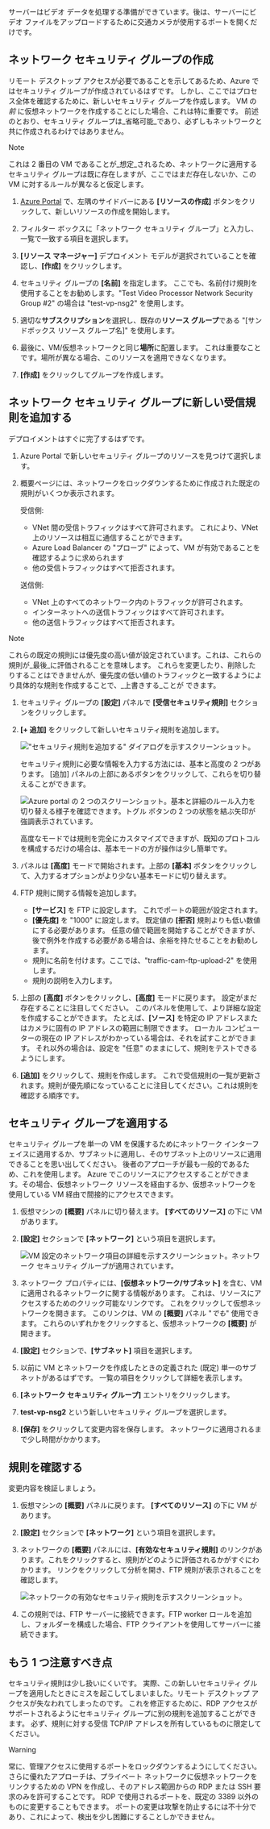 サーバーはビデオ データを処理する準備ができています。後は、サーバーにビデオ ファイルをアップロードするために交通カメラが使用するポートを開くだけです。

## <a name="create-a-network-security-group"></a>ネットワーク セキュリティ グループの作成

リモート デスクトップ アクセスが必要であることを示してあるため、Azure ではセキュリティ グループが作成されているはずです。 しかし、ここではプロセス全体を確認するために、新しいセキュリティ グループを作成します。 VM の _前_ に仮想ネットワークを作成することにした場合、これは特に重要です。 前述のとおり、セキュリティ グループは_省略可能_であり、必ずしもネットワークと共に作成されるわけではありません。

> [!NOTE]
> これは 2 番目の VM であることが_想定_されるため、ネットワークに適用するセキュリティ グループは既に存在しますが、ここではまだ存在しないか、この VM に対するルールが異なると仮定します。

1. [Azure Portal](https://portal.azure.com/learn.docs.microsoft.com?azure-portal=true) で、左隅のサイドバーにある **[リソースの作成]** ボタンをクリックして、新しいリソースの作成を開始します。

1. フィルター ボックスに「ネットワーク セキュリティ グループ」と入力し、一覧で一致する項目を選択します。

1. **[リソース マネージャー]** デプロイメント モデルが選択されていることを確認し、**[作成]** をクリックします。

1. セキュリティ グループの **[名前]** を指定します。 ここでも、名前付け規則を使用することをお勧めします。"Test Video Processor Network Security Group #2" の場合は "test-vp-nsg2" を使用します。

1. 適切な**サブスクリプション**を選択し、既存の**リソース グループ**である "<rgn>[サンドボックス リソース グループ名]</rgn>" を使用します。

1. 最後に、VM/仮想ネットワークと同じ**場所**に配置します。 これは重要なことです。場所が異なる場合、このリソースを適用できなくなります。

1. **[作成]** をクリックしてグループを作成します。

## <a name="add-a-new-inbound-rule-to-our-network-security-group"></a>ネットワーク セキュリティ グループに新しい受信規則を追加する

デプロイメントはすぐに完了するはずです。

1. Azure Portal で新しいセキュリティ グループのリソースを見つけて選択します。

1. 概要ページには、ネットワークをロックダウンするために作成された既定の規則がいくつか表示されます。

    受信側:

    - VNet 間の受信トラフィックはすべて許可されます。 これにより、VNet 上のリソースは相互に通信することができます。
    - Azure Load Balancer の "プローブ" によって、VM が有効であることを確認するように求められます
    - 他の受信トラフィックはすべて拒否されます。

    送信側:
    - VNet 上のすべてのネットワーク内のトラフィックが許可されます。
    - インターネットへの送信トラフィックはすべて許可されます。
    - 他の送信トラフィックはすべて拒否されます。

> [!NOTE]
> これらの既定の規則には優先度の高い値が設定されています。これは、これらの規則が_最後_に評価されることを意味します。 これらを変更したり、削除したりすることはできませんが、優先度の低い値のトラフィックと一致するようにより具体的な規則を作成することで、_上書きする_ことが できます。

1. セキュリティ グループの **[設定]** パネルで **[受信セキュリティ規則]** セクションをクリックします。

1. **[+ 追加]** をクリックして新しいセキュリティ規則を追加します。

    !["セキュリティ規則を追加する" ダイアログを示すスクリーンショット。](../media/8-add-rule.png)

    セキュリティ規則に必要な情報を入力する方法には、基本と高度の 2 つがあります。 [追加] パネルの上部にあるボタンをクリックして、これらを切り替えることができます。

    ![Azure portal の 2 つのスクリーンショット。基本と詳細のルール入力を切り替える様子を確認できます。トグル ボタンの 2 つの状態を結ぶ矢印が強調表示されています。](../media/8-advanced-create-rule.png)

    高度なモードでは規則を完全にカスタマイズできますが、既知のプロトコルを構成するだけの場合は、基本モードの方が操作は少し簡単です。

1. パネルは **[高度]** モードで開始されます。上部の **[基本]** ボタンをクリックして、入力するオプションがより少ない基本モードに切り替えます。

1. FTP 規則に関する情報を追加します。

    - **[サービス]** を FTP に設定します。 これでポートの範囲が設定されます。
    - **[優先度]** を "1000" に設定します。 既定値の **[拒否]** 規則よりも低い数値にする必要があります。 任意の値で範囲を開始することができますが、後で例外を作成する必要がある場合は、余裕を持たせることをお勧めします。
    - 規則に名前を付けます。ここでは、"traffic-cam-ftp-upload-2" を使用します。
    - 規則の説明を入力します。

1. 上部の **[高度]** ボタンをクリックし、**[高度]** モードに戻ります。 設定がまだ存在することに注目してください。 このパネルを使用して、より詳細な設定を作成することができます。 たとえば、**[ソース]** を特定の IP アドレスまたはカメラに固有の IP アドレスの範囲に制限できます。 ローカル コンピューターの現在の IP アドレスがわかっている場合は、それを試すことができます。 それ以外の場合は、設定を "任意" のままにして、規則をテストできるようにします。

1. **[追加]** をクリックして、規則を作成します。 これで受信規則の一覧が更新されます。規則が優先順になっていることに注目してください。これは規則を確認する順序です。

## <a name="apply-the-security-group"></a>セキュリティ グループを適用する

セキュリティ グループを単一の VM を保護するためにネットワーク インターフェイスに適用するか、サブネットに適用し、そのサブネット上のリソースに適用できることを思い出してください。 後者のアプローチが最も一般的であるため、これを使用します。 Azure でこのリソースにアクセスすることができます。その場合、仮想ネットワーク リソースを経由するか、仮想ネットワークを使用している VM 経由で間接的にアクセスできます。

1. 仮想マシンの **[概要]** パネルに切り替えます。 **[すべてのリソース]** の下に VM があります。

1. **[設定]** セクションで **[ネットワーク]** という項目を選択します。

    ![VM 設定のネットワーク項目の詳細を示すスクリーンショット。ネットワーク セキュリティ グループが適用されています。](../media/8-network-settings.png)

1. ネットワーク プロパティには、**[仮想ネットワーク/サブネット]** を含む、VM に適用されるネットワークに関する情報があります。 これは、リソースにアクセスするためのクリック可能なリンクです。 これをクリックして仮想ネットワークを開きます。 このリンクは、VM の **[概要]** パネル "_でも_" 使用できます。 これらのいずれかをクリックすると、仮想ネットワークの **[概要]** が開きます。

1. **[設定]** セクションで、**[サブネット]** 項目を選択します。

1. 以前に VM とネットワークを作成したときの定義された (既定) 単一のサブネットがあるはずです。 一覧の項目をクリックして詳細を表示します。

1. **[ネットワーク セキュリティ グループ]** エントリをクリックします。

1. **test-vp-nsg2** という新しいセキュリティ グループを選択します。

1. **[保存]** をクリックして変更内容を保存します。 ネットワークに適用されるまで少し時間がかかります。

## <a name="verify-the-rules"></a>規則を確認する

変更内容を検証しましょう。

1. 仮想マシンの **[概要]** パネルに戻ります。 **[すべてのリソース]** の下に VM があります。

1. **[設定]** セクションで **[ネットワーク]** という項目を選択します。

1. ネットワークの **[概要]** パネルには、**[有効なセキュリティ規則]** のリンクがあります。これをクリックすると、規則がどのように評価されるかがすぐにわかります。 リンクをクリックして分析を開き、FTP 規則が表示されることを確認します。

    ![ネットワークの有効なセキュリティ規則を示すスクリーンショット。](../media/8-effective-rules.png)

1. この規則では、FTP サーバーに接続できます。FTP worker ロールを追加し、フォルダーを構成した場合、FTP クライアントを使用してサーバーに接続できます。

## <a name="one-more-thing"></a>もう 1 つ注意すべき点

セキュリティ規則は少し扱いにくいです。 実際、この新しいセキュリティ グループを適用したときにミスを起こしてしまいました。リモート デスクトップ アクセスが失なわれてしまったのです。 これを修正するために、RDP アクセスがサポートされるようにセキュリティ グループに別の規則を追加することができます。 必ず、規則に対する受信 TCP/IP アドレスを所有しているものに限定してください。

> [!WARNING]
> 常に、管理アクセスに使用するポートをロックダウンするようにしてください。 さらに優れたアプローチは、プライベート ネットワークに仮想ネットワークをリンクするための VPN を作成し、そのアドレス範囲からの RDP または SSH 要求のみを許可することです。 RDP で使用されるポートを、既定の 3389 以外のものに変更することもできます。 ポートの変更は攻撃を防止するには不十分であり、これによって、検出を少し困難にすることしかできません。